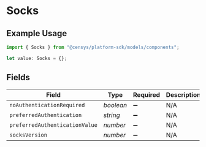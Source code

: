 # Socks

## Example Usage

```typescript
import { Socks } from "@censys/platform-sdk/models/components";

let value: Socks = {};
```

## Fields

| Field                          | Type                           | Required                       | Description                    |
| ------------------------------ | ------------------------------ | ------------------------------ | ------------------------------ |
| `noAuthenticationRequired`     | *boolean*                      | :heavy_minus_sign:             | N/A                            |
| `preferredAuthentication`      | *string*                       | :heavy_minus_sign:             | N/A                            |
| `preferredAuthenticationValue` | *number*                       | :heavy_minus_sign:             | N/A                            |
| `socksVersion`                 | *number*                       | :heavy_minus_sign:             | N/A                            |